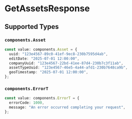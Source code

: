 # GetAssetsResponse


## Supported Types

### `components.Asset`

```typescript
const value: components.Asset = {
  uuid: "123e4567-89c0-41ef-9ec8-230b7595d4ab",
  editDate: "2025-07-01 12:00:00",
  companyUuid: "123e4567-22bd-41ee-87d4-230b7c3f11ab",
  assetTypeUuid: "123e4567-46e5-4a44-afd1-230b7648ca9b",
  geoTimestamp: "2025-07-01 12:00:00",
};
```

### `components.ErrorT`

```typescript
const value: components.ErrorT = {
  errorCode: 1000,
  message: "An error occurred completing your request",
};
```

